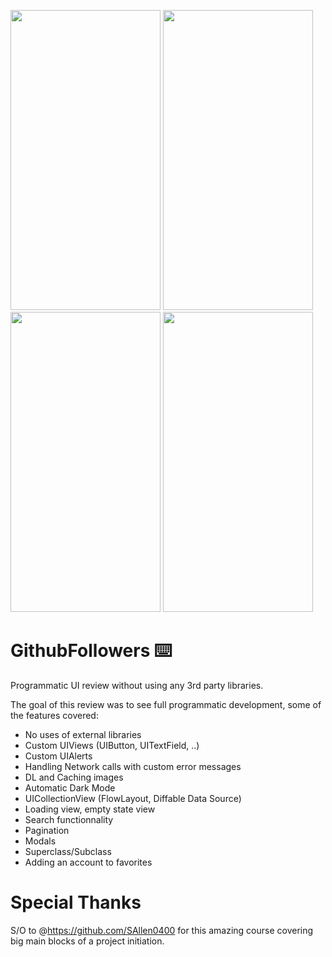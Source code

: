<img src="https://user-images.githubusercontent.com/3236032/109266101-ec29af80-784a-11eb-827d-5512866ed6f2.png" width="240" height="480"> <img src="https://user-images.githubusercontent.com/3236032/109266109-ee8c0980-784a-11eb-835f-10c26fe00d84.png" width="240" height="480"> <img src="https://user-images.githubusercontent.com/3236032/109266113-f0ee6380-784a-11eb-8fbb-1372478750e0.png" width="240" height="480"> <img src="https://user-images.githubusercontent.com/3236032/109266118-f21f9080-784a-11eb-99b6-ec71539231ed.png" width="240" height="480">

# GithubFollowers ⌨️
Programmatic UI review without using any 3rd party libraries.

The goal of this review was to see full programmatic development, some of the features covered:

<ul>
<li>No uses of external libraries
<li>Custom UIViews (UIButton, UITextField, ..)
<li>Custom UIAlerts
<li>Handling Network calls with custom error messages
<li>DL and Caching images
<li>Automatic Dark Mode
<li>UICollectionView (FlowLayout, Diffable Data Source)
<li>Loading view, empty state view
<li>Search functionnality
<li>Pagination
<li>Modals
<li>Superclass/Subclass
<li>Adding an account to favorites
</ul>

# Special Thanks

S/O to @https://github.com/SAllen0400 for this amazing course covering big main blocks of a project initiation.
